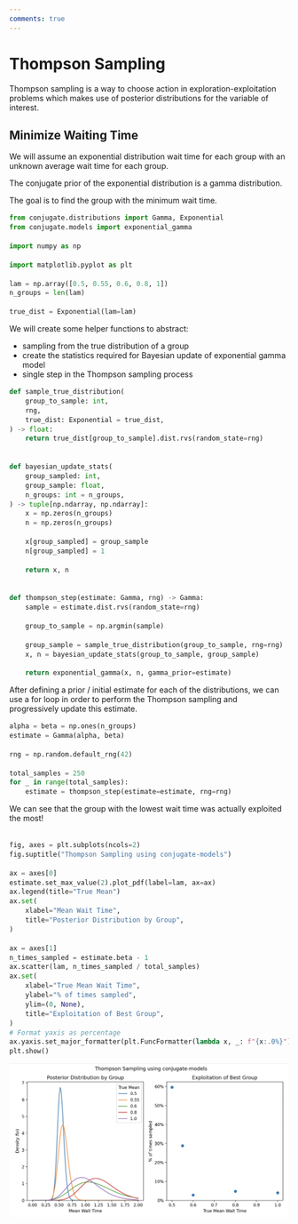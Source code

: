 ```yaml
---
comments: true 
---
```

# Thompson Sampling


Thompson sampling is a way to choose action in exploration-exploitation problems
which makes use of posterior distributions for the variable of interest.

## Minimize Waiting Time

We will assume an exponential distribution wait time for each group with an unknown
average wait time for each group. 

The conjugate prior of the exponential distribution is a gamma distribution.

The goal is to find the group with the minimum wait time.


```python
from conjugate.distributions import Gamma, Exponential
from conjugate.models import exponential_gamma

import numpy as np

import matplotlib.pyplot as plt

lam = np.array([0.5, 0.55, 0.6, 0.8, 1])
n_groups = len(lam)

true_dist = Exponential(lam=lam)
```

We will create some helper functions to abstract: 

- sampling from the true distribution of a group
- create the statistics required for Bayesian update of exponential gamma model
- single step in the Thompson sampling process

```python
def sample_true_distribution(
    group_to_sample: int, 
    rng, 
    true_dist: Exponential = true_dist,
) -> float:
    return true_dist[group_to_sample].dist.rvs(random_state=rng)


def bayesian_update_stats(
    group_sampled: int, 
    group_sample: float, 
    n_groups: int = n_groups,
) -> tuple[np.ndarray, np.ndarray]: 
    x = np.zeros(n_groups)
    n = np.zeros(n_groups)

    x[group_sampled] = group_sample
    n[group_sampled] = 1

    return x, n
    

def thompson_step(estimate: Gamma, rng) -> Gamma: 
    sample = estimate.dist.rvs(random_state=rng)

    group_to_sample = np.argmin(sample)

    group_sample = sample_true_distribution(group_to_sample, rng=rng)
    x, n = bayesian_update_stats(group_to_sample, group_sample)

    return exponential_gamma(x, n, gamma_prior=estimate)
```

After defining a prior / initial estimate for each of the distributions, we can use a for loop in
order to perform the Thompson sampling and progressively update this estimate.

```python
alpha = beta = np.ones(n_groups)
estimate = Gamma(alpha, beta)

rng = np.random.default_rng(42)

total_samples = 250
for _ in range(total_samples): 
    estimate = thompson_step(estimate=estimate, rng=rng)
```

We can see that the group with the lowest wait time was actually exploited the most!

```python

fig, axes = plt.subplots(ncols=2)
fig.suptitle("Thompson Sampling using conjugate-models")

ax = axes[0]
estimate.set_max_value(2).plot_pdf(label=lam, ax=ax)
ax.legend(title="True Mean")
ax.set(
    xlabel="Mean Wait Time", 
    title="Posterior Distribution by Group",
)

ax = axes[1]
n_times_sampled = estimate.beta - 1
ax.scatter(lam, n_times_sampled / total_samples)
ax.set(
    xlabel="True Mean Wait Time", 
    ylabel="% of times sampled", 
    ylim=(0, None),
    title="Exploitation of Best Group", 
)
# Format yaxis as percentage
ax.yaxis.set_major_formatter(plt.FuncFormatter(lambda x, _: f"{x:.0%}"))
plt.show()
```

![Thompson Sampling](./../images/thompson.png)
